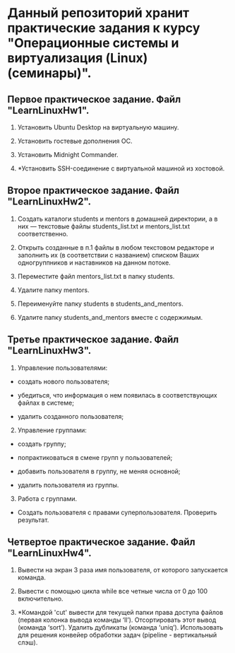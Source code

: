 # **Данный репозиторий хранит практические задания к курсу "Операционные системы и виртуализация (Linux) (семинары)".**

## **Первое практическое задание. Файл "LearnLinuxHw1".**

1. Установить Ubuntu Desktop на виртуальную машину.

2. Установить гостевые дополнения ОС.

3. Установить Midnight Commander.

4. *Установить SSH-соединение с виртуальной машиной из хостовой.

## **Второе практическое задание. Файл "LearnLinuxHw2".**

1. Создать каталоги students и mentors в домашней директории, а в них — текстовые файлы students_list.txt и mentors_list.txt соответственно.

2. Открыть созданные в п.1 файлы в любом текстовом редакторе и заполнить их (в соответствии с названием) списком Ваших одногруппников и наставников на данном потоке.

3. Переместите файл mentors_list.txt в папку students.

4. Удалите папку mentors.

5. Переименуйте папку students в students_and_mentors.

6. Удалите папку students_and_mentors вместе с содержимым.

## **Третье практическое задание. Файл "LearnLinuxHw3".**

1. Управление пользователями:
* создать нового пользователя;

* убедиться, что информация о нем появилась в соответствующих файлах в системе;

* удалить созданного пользователя;

2. Управление группами:
* создать группу;

* попрактиковаться в смене групп у пользователей;

* добавить пользователя в группу, не меняя основной;

* удалить пользователя из группы.

3. Работа с группами.
* Создать пользователя с правами суперпользователя. Проверить результат.

## **Четвертое практическое задание. Файл "LearnLinuxHw4".**
1. Вывести на экран 3 раза имя пользователя, от которого запускается команда.

2. Вывести с помощью цикла while все четные числа от 0 до 100 включительно.

3. *Командой 'cut' вывести для текущей папки права доступа файлов (первая колонка вывода команды ‘ll’). Отсортировать этот вывод (команда ‘sort’). Удалить дубликаты (команда ‘uniq’). Использовать для решения конвейер обработки задач (pipeline - вертикальный слэш).